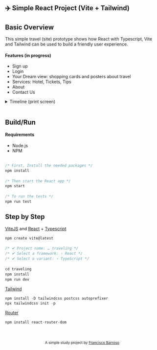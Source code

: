 ## ✈️ Simple React Project (Vite + Tailwind)

## Basic Overview

This simple travel (site) prototype shows how React with Typescript, Vite and Tailwind can be used to build a friendly user experience.

#### Features (in progress)

- Sign up
- Login
- Your Dream view: shopping cards and posters about travel
- Services: Hotel, Tickets, Tips
- About
- Contact Us

<details>
    <summary>Timeline (print screen)</summary>
    <img src="src/assets/prints/print01.png" width="360" height="225">
    <img src="src/assets/prints/print02.png" width="360" height="225">
    <img src="src/assets/prints/print03.png" width="360" height="225">
</details>

</br>

## Build/Run

#### Requirements

- Node.js
- NPM

```javascript

/* First, Install the needed packages */
npm install

/* Then start the React app */
npm start

/* To run the tests */
npm run test

```

## Step by Step

[ViteJS](https://vitejs.dev/guide/) and [React](https://react.dev/) + [Typescript](https://www.typescriptlang.org/)

```javascript
npm create vite@latest

/* ✔ Project name: … traveling */
/* ✔ Select a framework: › React */
/* ✔ Select a variant: › TypeScript */

cd traveling
npm install
npm run dev
```

[Tailwind](https://tailwindcss.com/docs/guides/vite)

```javascript
npm install -D tailwindcss postcss autoprefixer
npx tailwindcss init -p
```

[Router](https://reactrouter.com/en/main)

```javascript
npm install react-router-dom
```

<br/>

<p align="center">
<sub>A simple study project by <a href="https://www.barroso.dev/">Francisco Barroso</a></sub>
</p>
